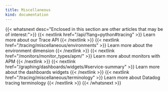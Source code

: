 ```yaml
---
title: Miscellaneous
kind: documentation
---
```


{{< whatsnext desc="Enclosed in this section are other articles that may be of interest:">}}
    {{< nextlink href="/api/?lang=python#tracing" >}} Learn more about our Trace API {{< /nextlink >}}
    {{< nextlink href="/tracing/miscellaneous/environments" >}} Learn more about the environment dimension {{< /nextlink >}}
    {{< nextlink href="/monitors/monitor_types/apm/" >}} Learn more about monitors with APM {{< /nextlink >}}
    {{< nextlink href="/graphing/dashboards/widgets/#service-summary" >}} Learn more about the dashboards widgets {{< /nextlink >}}
    {{< nextlink href="/tracing/miscellaneous/terminology" >}} Learn more about Datadog tracing terminology {{< /nextlink >}}
{{< /whatsnext >}}
